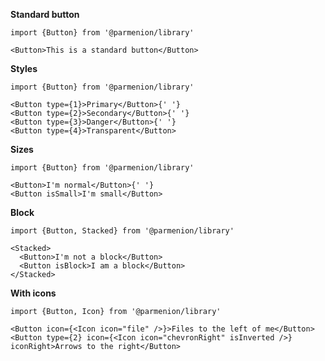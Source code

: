 **Standard button**

    import {Button} from '@parmenion/library'

    <Button>This is a standard button</Button>

**Styles**

    import {Button} from '@parmenion/library'

    <Button type={1}>Primary</Button>{' '}
    <Button type={2}>Secondary</Button>{' '}
    <Button type={3}>Danger</Button>{' '}
    <Button type={4}>Transparent</Button>

**Sizes**

    import {Button} from '@parmenion/library'

    <Button>I'm normal</Button>{' '}
    <Button isSmall>I'm small</Button>

**Block**

    import {Button, Stacked} from '@parmenion/library'

    <Stacked>
      <Button>I'm not a block</Button>
      <Button isBlock>I am a block</Button>
    </Stacked>

**With icons**

    import {Button, Icon} from '@parmenion/library'

    <Button icon={<Icon icon="file" />}>Files to the left of me</Button>
    <Button type={2} icon={<Icon icon="chevronRight" isInverted />} iconRight>Arrows to the right</Button>
